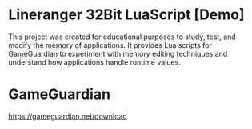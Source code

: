 # Lineranger 32Bit LuaScript [Demo]
This project was created for educational purposes to study, test, and modify  the memory of applications. It provides Lua scripts for GameGuardian to  experiment with memory editing techniques and understand how applications  handle runtime values.
# GameGuardian 
https://gameguardian.net/download
